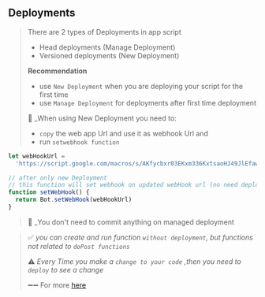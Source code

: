 ## Deployments

> There are 2 types of Deployments in app script
>
> - Head deployments (Manage Deployment)
> - Versioned deployments (New Deployment)
>
> **Recommendation**
>
> - use `New Deployment` when you are deploying your script for the first time
> - use `Manage Deployment` for deployments after first time deployment
>
> 🌟 \_When using New Deployment you need to:
>
> - `copy` the web app Url and use it as webhook Url and
> - run `setwebhook function`

```js
let webHookUrl =
  'https://script.google.com/macros/s/AKfycbxr03EKxm336KxtsaoHJ49JlEfaw5CzOG0ys0DMxPmKjlsaFkIFeqBVYM-1CGs-KjT_g/exec'

// after only new Deployment
// this function will set webhook on updated webHook url (no need deployment to create and run this function)
function setWebHook() {
  return Bot.setWebHook(webHookUrl)
}
```

> 🌟 \_You don't need to commit anything on managed deployment

> ✅ _you can create and run function `without deployment`, but functions not related to `doPost functions`_
>
> ⚠️ _Every Time you make a `change to your code` ,then you need to `deploy` to see a change_
>
> ➖➖ For more [here](https://developers.google.com/apps-script/concepts/deployments)

